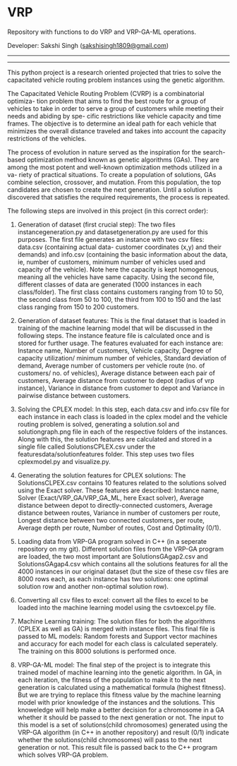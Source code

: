 # VRP

Repository with functions to do VRP and VRP-GA-ML operations.

Developer: Sakshi Singh (sakshisingh1809@gmail.com)

---

---

This python project is a research oriented projected that tries to solve the capacitated vehicle routing problem instances using the genetic algorithm.

The Capacitated Vehicle Routing Problem (CVRP) is a combinatorial optimiza-
tion problem that aims to find the best route for a group of vehicles to take in
order to serve a group of customers while meeting their needs and abiding by spe-
cific restrictions like vehicle capacity and time frames. The objective is to determine an ideal path for each vehicle that minimizes the overall distance traveled and takes into account the capacity restrictions of the vehicles.

The process of evolution in nature served as the inspiration for the search-
based optimization method known as genetic algorithms (GAs). They are
among the most potent and well-known optimization methods utilized in a va-
riety of practical situations. To create a population of solutions, GAs combine
selection, crossover, and mutation. From this population, the top candidates
are chosen to create the next generation. Until a solution is discovered that
satisfies the required requirements, the process is repeated.

The following steps are involved in this project (in this correct order):

1. Generation of dataset (first crucial step): The two files instancegeneration.py and datasetgeneration.py are used for this purposes. The first file generates an instance with two csv files: data.csv (containing actual data- customer coordinates (x,y) and their demands) and info.csv (containing the basic information about the data, ie, number of customers, minimum number of vehicles used and capacity of the vehicle). Note here the capacity is kept homogenous, meaning all the vehicles have same capacity. Using the second file, different classes of data are generated (1000 instances in each class/folder). The first class contains customers ranging from 10 to 50, the second class from 50 to 100, the third from 100 to 150 and the last class ranging from 150 to 200 customers. 

2. Generation of dataset features: This is the final dataset that is loaded in training of the machine learning model that will be discussed in the following steps. The instance feature file is calculated once and is stored for further usage. The features evaluated for each instance are: Instance name, Number of customers, Vehicle capacity, Degree of capacity utilization/ minimum number of vehicles, Standard deviation of demand, Average number of customers per vehicle route (no. of customers/ no. of vehicles), Average distance between each pair of customers, Average distance from customer to depot (radius of vrp instance), Variance in distance from customer to depot and Variance in pairwise distance between customers.

3. Solving the CPLEX model: In this step, each data.csv and info.csv file for each instance in each class is loaded in the cplex model and the vehicle routing problem is solved, generating a solution.sol and solutiongraph.png file in each of the respective folders of the instances. Along with this, the solution features are calculated and stored in a single file called SolutionsCPLEX.csv under the featuresdata/solutionfeatures folder. This step uses two files cplexmodel.py and visualize.py.

4. Generating the solution features for CPLEX solutions: The SolutionsCLPEX.csv contains 10 features related to the solutions solved using the Exact solver. These features are described: Instance name, Solver (Exact/VRP_GA/VRP_GA_ML, here Exact solver), Average distance between depot to directly-connected customers, Average distance between routes, Variance in number of customers per route, Longest distance between two connected customers, per route, Average depth per route, Number of routes, Cost and Optimality (0/1).

5. Loading data from VRP-GA program solved in C++ (in a seperate repository on my git). Different solution files from the VRP-GA program are loaded, the two most important are SolutionsGAgap2.csv and SolutionsGAgap4.csv which contains all the solutions features for all the 4000 instances in our original dataset (but the size of these csv files are 8000 rows each, as each instance has two solutions: one optimal solution row and another non-optimal solution row).

6. Converting all csv files to excel: convert all the files to excel to be loaded into the machine learning model using the csvtoexcel.py file.

7. Machine Learning training: The solution files for both the algorithms (CPLEX as well as GA) is merged with instance files. This final file is passed to ML models: Random forests and Support vector machines and accuracy for each model for each class is calculated seperately. The training on this 8000 solutions is performed once.

8. VRP-GA-ML model: The final step of the project is to integrate this trained model of machine learning into the genetic algorithm. In GA, in each iteration, the fitness of the population to make it to the next generation is calculated using a mathematical formula (highest fitness). But we are trying to replace this fitness value by the machine learning model with prior knowledge of the instances and the solutions. This knoweledge will help make a better decision for a chromosome in a GA whether it should be passed to the next generation or not. The input to this model is a set of solutions(child chromosomes) generated using the VRP-GA algorithm (in C++ in another repository) and result (0/1) indicate whether the solutions(child chromosomes) will pass to the next generation or not. This result file is passed back to the C++ program which solves VRP-GA problem.